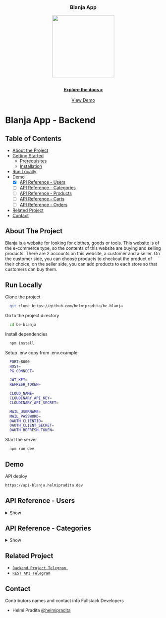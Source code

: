 
<br />
<p align="center">

  <h3 align="center">Blanja App</h3>
  <p align="center">
    <image align="center" width="200" src='https://res.cloudinary.com/dnu5su7ft/image/upload/v1674602322/Group_1158_1_eodcpq.png' />
  </p>

  <p align="center">
    <br />
    <a href="https://github.com/helmipradita/be-blanja/"><strong>Explore the docs »</strong></a>
    <br />
    <br />
    <a href="https://api-blanja.helmipradita.dev">View Demo</a>
  </p>
</p>




# Blanja App - Backend

## Table of Contents

* [About the Project](#about-the-project)
* [Getting Started](#getting-started)
  * [Prerequisites](#prerequisites)
  * [Installation](#installation)
* [Run Locally](https://github.com/helmipradita/be-blanja/edit/main/README.md#run-locally)
* [Demo](https://github.com/helmipradita/be-blanja/edit/main/README.md#demo)
  *  [x] [API Reference - Users](#api-reference---users)
  *  [ ] [API Reference - Categories](#api-reference---categories)
  *  [ ] [API Reference - Products](#api-reference---products)
  *  [ ] [API Reference - Carts](#api-reference---carts)
  *  [ ] [API Reference - Orders](#api-reference---orders)
* [Related Project](#related-project)
* [Contact](#contact)

## About The Project

Blanja is a website for looking for clothes, goods or tools. This website is of the e-commerce type, so the contents of this website are buying and selling products. There are 2 accounts on this website, a customer and a seller. On the customer side, you can choose products to checkout the product of their choice, on the seller side, you can add products to each store so that customers can buy them.

## Run Locally

Clone the project

```bash
  git clone https://github.com/helmipradita/be-blanja
```

Go to the project directory

```bash
  cd be-blanja
```

Install dependencies

```bash
  npm install
```

Setup .env copy from .env.example

```bash
  PORT=8000
  HOST=
  PG_CONNECT=

  JWT_KEY=
  REFRESH_TOKEN=

  CLOUD_NAME=
  CLOUDINARY_API_KEY=
  CLOUDINARY_API_SECRET=

  MAIL_USERNAME=
  MAIL_PASSWORD=
  OAUTH_CLIENTID=
  OAUTH_CLIENT_SECRET=
  OAUTH_REFRESH_TOKEN=
```

Start the server

```bash
  npm run dev
```

## Demo

API deploy 

```bash
https://api-blanja.helmipradita.dev
```

## API Reference - Users

<details>
<summary>Show</summary>
<br>

#### Register

```
  POST /users/register:role
```

Field body form

| Field      | Type     | Description                     |
| :--------- | :------- | :------------------------------ |
| `name` | `string` | **Required**. name          |
| `email`    | `string` | **Required**. with format email |
| `phone` | `string` | **Required**. phone          |
| `password` | `string` | **Required**. password          |
| `role` | `string` | **Required**. role, only customer or seller          |


Response 200

```json
{
  "success": true,
  "statusCode": 200,
  "data": {
    "email": "helmipraditaa1234@gmail.com"
  },
  "message": "register success please check your email"
}
```

#### Login

```
  POST /users/verification
```

Field body form

| Field      | Type     | Description                     |
| :--------- | :------- | :------------------------------ |
| `email`    | `string` | **Required**. with format email |
| `otp` | `string` | **Required**. otp          |

Response 200

```json
{
  "success": true,
  "statusCode": 200,
  "data": "helmipraditaa1234@gmail.com",
  "message": "verification account success"
}
```

#### Login

```
  POST /users/login
```

Field body form

| Field      | Type     | Description                     |
| :--------- | :------- | :------------------------------ |
| `email`    | `string` | **Required**. with format email |
| `password` | `string` | **Required**. password          |

Response 200

```json
{
  "success": true,
  "statusCode": 200,
  "data": {
    "id": "2246b620-6a90-4d66-9b0d-b489168935c2",
    "name": "Helmi Pradita",
    "email": "helmipraditaa@gmail.com",
    "phone": "0857",
    "address": null,
    "photo": "https://res.cloudinary.com/dnu5su7ft/image/upload/v1672552579/default_profile.png",
    "role": "customer",
    "token": "eyJhbGciOiJIUzI1NiIsInR5cCI6IkpXVCJ9.eyJpZCI6IjIyNDZiNjIwLTZhOTAtNGQ2Ni05YjBkLWI0ODkxNjg5MzVjMiIsImVtYWlsIjoiaGVsbWlwcmFkaXRhYUBnbWFpbC5jb20iLCJyb2xlIjoiY3VzdG9tZXIiLCJpYXQiOjE2NzQ1NjQwMDYsImV4cCI6MTY3NDU2NzYwNn0.E64HQY4UY8CEUIF_P1S0ogLrS8l61e8D_RC10JjY6sA",
    "refreshToken": "eyJhbGciOiJIUzI1NiIsInR5cCI6IkpXVCJ9.eyJpZCI6IjIyNDZiNjIwLTZhOTAtNGQ2Ni05YjBkLWI0ODkxNjg5MzVjMiIsImVtYWlsIjoiaGVsbWlwcmFkaXRhYUBnbWFpbC5jb20iLCJyb2xlIjoiY3VzdG9tZXIiLCJpYXQiOjE2NzQ1NjQwMDYsImV4cCI6MTY3NDY1MDQwNn0.OLyIlE7eNOHx5nQQaWdLj_7qoGAlso5Wa-_MEApfLQQ"
  },
  "message": "login success"
}
```

#### Get profile

```
  GET /users/profile
```

Response 200

```json
{
  "success": true,
  "statusCode": 200,
  "data": {
    "id": "2246b620-6a90-4d66-9b0d-b489168935c2",
    "name": "Helmi Pradita",
    "email": "helmipraditaa@gmail.com",
    "phone": "0857",
    "address": null,
    "photo": "https://res.cloudinary.com/dnu5su7ft/image/upload/v1672552579/default_profile.png",
    "role": "customer"
  },
  "message": "get data users success"
}
```

#### Edit profile user

```
  PUT /user/profile
```

Field auth

| Field    | Type     | Description                             |
| :------- | :------- | :-------------------------------------- |
| `bearer` | `string` | **Required**. token from response login |

Field body form

| Field      | Type     | Description            |
| :--------- | :------- | :--------------------- |
| `name` | `string` | **Required**. name |
| `email`     | `string` | **Required**. city     |
| `phone`    | `file`   | **Required**. phone    |
| `address`    | `file`   | **Required**. address    |

Response 200

```json
{
  "success": true,
  "statusCode": 200,
  "data": {
    "id": "2246b620-6a90-4d66-9b0d-b489168935c2",
    "name": "Helmi Pradita update",
    "email": "helmipraditaa@gmail.com",
    "phone": "05708572498",
    "address": "Mojokerto",
    "photo": "https://res.cloudinary.com/dnu5su7ft/image/upload/v1672552579/default_profile.png"
  },
  "message": "update data users success"
}
```

</details>

## API Reference - Categories

<details>
<summary>Show</summary>
<br>

#### get all recipes

```
  GET /recipes/all
```

Response 200

```json
{
  "success": true,
  "statusCode": 200,
  "data": [
    {
      "id": "825057b5-7f1a-495e-86a0-329e2e9ee94e",
      "title": "Nasi Goreng",
      "ingredients": "Nasi putih, Bawang putih, Minyak Goreng, Penyedap rasa",
      "photo": "http://res.cloudinary.com/dnu5su7ft/image/upload/v1673501227/foodrecipe/gxucm71tmnpsedjlhgcc.jpg",
      "videos": "youtube.com",
      "user_id": "3d3c5f0c-1733-491a-baa6-c5990d1b2eb2",
      "author": "Helmi Pradita pradita",
      "created_at": "tuesday  , 10 January   2023",
      "updated_at": "thursday , 12 January   2023"
    },
    {
      "id": "f3b5229f-2caa-45cd-aa8b-77ade69a7e46",
      "title": "Soto ayam",
      "ingredients": "Bumbu soto instant, ayam goreng di suwir kecil kecil, telur rebus",
      "photo": "http://res.cloudinary.com/dnu5su7ft/image/upload/v1673501269/foodrecipe/u6bi7xhbt7xixhethfcw.jpg",
      "videos": "youtube.com",
      "user_id": "3d3c5f0c-1733-491a-baa6-c5990d1b2eb2",
      "author": "Helmi Pradita pradita",
      "created_at": "tuesday  , 10 January   2023",
      "updated_at": "thursday , 12 January   2023"
    },
    {
      "id": "978dcc2b-f787-44d2-bce8-dd9b6e9ff4d4",
      "title": "Kare ayam",
      "ingredients": "Bumbu kare ayam, minyak goreng, ayam rebus",
      "photo": "http://res.cloudinary.com/dnu5su7ft/image/upload/v1673501316/foodrecipe/kb7awormojvfoasggepx.png",
      "videos": "youtube.com",
      "user_id": "3d3c5f0c-1733-491a-baa6-c5990d1b2eb2",
      "author": "Helmi Pradita pradita",
      "created_at": "tuesday  , 10 January   2023",
      "updated_at": "thursday , 12 January   2023"
    },
    {
      "id": "c79762f0-4dfb-46f3-bd3b-17c62f9ccfb1",
      "title": "Salad ",
      "ingredients": "Tomat, buncis, kentag bawang putih\r\nGula, Garam",
      "photo": "http://res.cloudinary.com/dnu5su7ft/image/upload/v1673501163/foodrecipe/vzdh9u3mixqpoozef08u.png",
      "videos": "youtube.com",
      "user_id": "3d3c5f0c-1733-491a-baa6-c5990d1b2eb2",
      "author": "Helmi Pradita pradita",
      "created_at": "wednesday, 11 January   2023",
      "updated_at": "thursday , 12 January   2023"
    }
  ],
  "message": "get recipes success",
  "pagination": {
    "currentPage": 1,
    "limit": 4,
    "totalData": 9,
    "totalPage": 3
  }
}
```

#### Add recipes

```
  POST /recipes
```

Field auth

| Field   | Type     | Description                            |
| :------ | :------- | :------------------------------------- |
| `bearer` | `string` | **Required**. token from response login        |

Field body form

| Field   | Type     | Description                            |
| :------ | :------- | :------------------------------------- |
| `title` | `string` | **Required**. title        |
| `ingredients`   | `string` | **Required**. ingredients |
| `videos`   | `string` | **Required**. videos |
| `photo`   | `string` | **Required**. photo |

Response 200

```json
{
  "success": true,
  "statusCode": 200,
  "data": {
    "id": "dddfe2ee-3688-4e68-b73f-32bf66661732",
    "title": "Insert baru 7",
    "ingredients": "Tepung terigu",
    "videos": "youtube.com",
    "user_id": "34224357-1a26-4e09-8e97-898a4ad66af9",
    "photo": "http://res.cloudinary.com/dnu5su7ft/image/upload/v1673915955/foodrecipe/rt9fe46qkeqffqebxc0c.jpg"
  },
  "message": "insert recipe success"
}
```

#### Get my recipes

```
  GET /recipes
```
Field auth

| Field   | Type     | Description                            |
| :------ | :------- | :------------------------------------- |
| `bearer` | `string` | **Required**. token from response login        |

Response 200

```json
{
  "success": true,
  "statusCode": 200,
  "data": [
    {
      "id": "dddfe2ee-3688-4e68-b73f-32bf66661732",
      "title": "Insert baru 7",
      "ingredients": "Tepung terigu",
      "photo": "http://res.cloudinary.com/dnu5su7ft/image/upload/v1673915955/foodrecipe/rt9fe46qkeqffqebxc0c.jpg",
      "videos": "youtube.com",
      "user_id": "34224357-1a26-4e09-8e97-898a4ad66af9",
      "author": "Helmi Pradita update",
      "created_at": "tuesday  , 17 January   2023",
      "updated_at": "tuesday  , 17 January   2023"
    }
  ],
  "message": "get data recipes success"
}
```

#### Detail recipes by id

```
  GET /recipes/dddfe2ee-3688-4e68-b73f-32bf66661732
```
Field auth

| Field   | Type     | Description                            |
| :------ | :------- | :------------------------------------- |
| `bearer` | `string` | **Required**. token from response login        |


Response 200

```json
{
  "success": true,
  "statusCode": 200,
  "data": {
    "id": "c79762f0-4dfb-46f3-bd3b-17c62f9ccfb1",
    "title": "Salad ",
    "ingredients": "Tomat, buncis, kentag bawang putih\r\nGula, Garam",
    "photo": "http://res.cloudinary.com/dnu5su7ft/image/upload/v1673501163/foodrecipe/vzdh9u3mixqpoozef08u.png",
    "videos": "youtube.com",
    "user_id": "3d3c5f0c-1733-491a-baa6-c5990d1b2eb2",
    "author": "Helmi Pradita pradita",
    "created_at": "wednesday, 11 January   2023",
    "updated_at": "thursday , 12 January   2023"
  },
  "message": "get data recipes success"
}
```

#### Edit recipes

```
  PUT /recipes/dddfe2ee-3688-4e68-b73f-32bf66661732
```

Field auth

| Field   | Type     | Description                            |
| :------ | :------- | :------------------------------------- |
| `bearer` | `string` | **Required**. token from response login        |

Field body form

| Field   | Type     | Description                            |
| :------ | :------- | :------------------------------------- |
| `title` | `string` | **Required**. title        |
| `ingredients`   | `string` | **Required**. ingredients |
| `videos`   | `string` | **Required**. videos |
| `photo`   | `string` | **Required**. photo |

Field body form

| Field      | Type     | Description                     |
| :--------- | :------- | :------------------------------ |
| `email`    | `string` | **Required**. with format email |
| `password` | `string` | **Required**. password          |

Response 200

```json
{
  "success": true,
  "statusCode": 200,
  "data": {
    "id": "dddfe2ee-3688-4e68-b73f-32bf66661732",
    "title": "Insert baru 1 update1",
    "ingredients": "Tepung update",
    "videos": "youtube.com update",
    "photo": "http://res.cloudinary.com/dnu5su7ft/image/upload/v1673916081/foodrecipe/fyoqygiqegyye7t6stce.jpg"
  },
  "message": "Edit recipe success"
}
```

#### Delete recipes

```
  DELETE /recipes/0a93d647-4318-4c7f-bc00-08549aac80ba
```

Field auth

| Field    | Type     | Description                             |
| :------- | :------- | :-------------------------------------- |
| `bearer` | `string` | **Required**. token from response login |

Response 200

```json
{
  "success": true,
  "statusCode": 200,
  "message": "delete recipe success"
}
```

</details>

## Related Project
* [`Backend Project Telegram `](https://github.com/helmipradita/be-blanja)
* [`REST API Telegram`](https://api-blanja.helmipradita.dev)

## Contact

Contributors names and contact info Fullstack Developers

* Helmi Pradita [@helmipradita](https://github.com/helmipradita)
